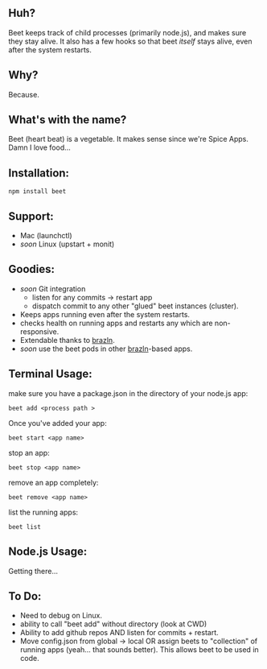 Huh?
----

Beet keeps track of child processes (primarily node.js), and makes sure they stay alive. It also has a few hooks so that beet *itself* stays alive, even after the system restarts.

Why?
----

Because.

What's with the name?
---------------------

Beet (heart beat) is a vegetable. It makes sense since we're Spice Apps. Damn I love food...

Installation:
-------------

	npm install beet
	
Support:
-------

- Mac (launchctl)
- *soon* Linux (upstart + monit)


Goodies:
--------

- *soon* Git integration
	- listen for any commits -> restart app
	- dispatch commit to any other "glued" beet instances (cluster).
- Keeps apps running even after the system restarts. 
- checks health on running apps and restarts any which are non-responsive.
- Extendable thanks to [brazln](https://github.com/spiceapps/brazln). 
- *soon* use the beet pods in other [brazln](https://github.com/spiceapps/brazln)-based apps.


Terminal Usage:
-------------

make sure you have a package.json in the directory of your node.js app:

	beet add <process path > 
	
Once you've added your app:

	beet start <app name>
	
stop an app:

	beet stop <app name>
	
remove an app completely:
	
	beet remove <app name>
		
list the running apps:
	
	beet list
	
Node.js Usage:
--------------

Getting there...
	
To Do:
-----

- Need to debug on Linux.
- ability to call "beet add" without directory (look at CWD)
- Ability to add github repos AND listen for commits + restart.
- Move config.json from global -> local OR assign beets to "collection" of running apps (yeah... that sounds better). This allows beet to be used in code. 
